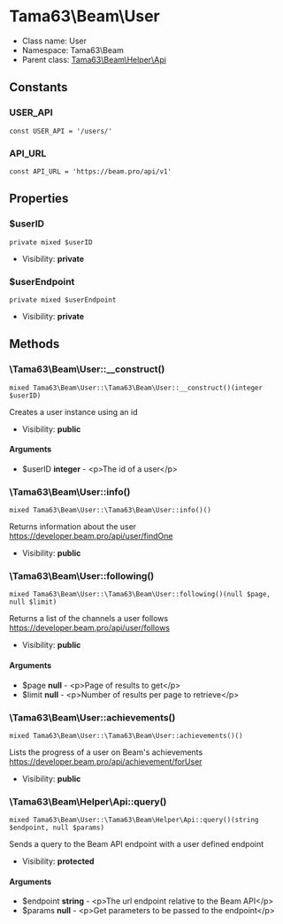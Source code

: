 Tama63\Beam\User
===============






* Class name: User
* Namespace: Tama63\Beam
* Parent class: [Tama63\Beam\Helper\Api](Tama63-Beam-Helper-Api.md)



Constants
----------


### USER_API

```
const USER_API = '/users/'
```





### API_URL

```
const API_URL = 'https://beam.pro/api/v1'
```





Properties
----------


### $userID

```
private mixed $userID
```





* Visibility: **private**


### $userEndpoint

```
private mixed $userEndpoint
```





* Visibility: **private**


Methods
-------


### \Tama63\Beam\User::__construct()

```
mixed Tama63\Beam\User::\Tama63\Beam\User::__construct()(integer $userID)
```

Creates a user instance using an id



* Visibility: **public**

#### Arguments

* $userID **integer** - &lt;p&gt;The id of a user&lt;/p&gt;



### \Tama63\Beam\User::info()

```
mixed Tama63\Beam\User::\Tama63\Beam\User::info()()
```

Returns information about the user
<https://developer.beam.pro/api/user/findOne>



* Visibility: **public**



### \Tama63\Beam\User::following()

```
mixed Tama63\Beam\User::\Tama63\Beam\User::following()(null $page, null $limit)
```

Returns a list of the channels a user follows
<https://developer.beam.pro/api/user/follows>



* Visibility: **public**

#### Arguments

* $page **null** - &lt;p&gt;Page of results to get&lt;/p&gt;
* $limit **null** - &lt;p&gt;Number of results per page to retrieve&lt;/p&gt;



### \Tama63\Beam\User::achievements()

```
mixed Tama63\Beam\User::\Tama63\Beam\User::achievements()()
```

Lists the progress of a user on Beam's achievements
<https://developer.beam.pro/api/achievement/forUser>



* Visibility: **public**



### \Tama63\Beam\Helper\Api::query()

```
mixed Tama63\Beam\User::\Tama63\Beam\Helper\Api::query()(string $endpoint, null $params)
```

Sends a query to the Beam API endpoint with a user defined endpoint



* Visibility: **protected**

#### Arguments

* $endpoint **string** - &lt;p&gt;The url endpoint relative to the Beam API&lt;/p&gt;
* $params **null** - &lt;p&gt;Get parameters to be passed to the endpoint&lt;/p&gt;


